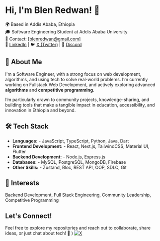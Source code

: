 # Hi, I'm Blen Redwan! 👋  
🌍 Based in Addis Ababa, Ethiopia  
🎓 Software Engineering Student at Addis Ababa University  
📧 Contact: [blenredwan@gmail.com]  
💼 [LinkedIn](https://www.linkedin.com/in/blen-redwan/) | 🐦 [X (Twitter)](https://x.com/BlenRedwan39035) | 💬 [Discord](https://discord.com/channels/@me)  

## 🚀 About Me  
I'm a Software Engineer, with a strong focus on web development, algorithms, and using tech to solve real-world problems. I’m currently working on Fullstack Web Development, and actively exploring advanced **algorithms** and **competitive programming**.

I’m particularly drawn to community projects, knowledge-sharing, and building tools that make a tangible impact in education, accessibility, and innovation in Ethiopia and beyond.

## 🛠 Tech Stack  

- **Languages:** - JavaScript, TypeScript, Python, Java, Dart  
- **Frontend Development:** - React, Next.js, TailwindCSS, Material UI, Flutter  
- **Backend Development:** - Node.js, Express.js  
- **Databases:**  - MySQL, PostgreSQL, MongoDB, Firebase  
- **Other Skills:** - Zustand, Bloc, REST API, OOP, SDLC, Git

## 🎯 Interests

Backend Development, Full Stack Engineering, Community Leadership, Competitive Programming

##  Let's Connect!  
Feel free to explore my repositories and reach out to collaborate, share ideas, or just chat about tech! 🚀
) [![X](https://img.shields.io/badge/X-black.svg?logo=X&logoColor=white)](https://x.com/https://x.com/BlenRedwan39035) 






